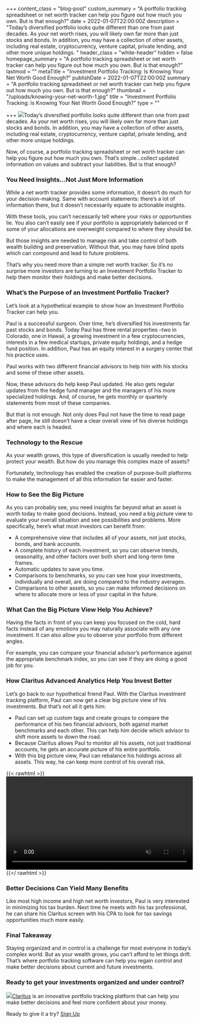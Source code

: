 +++
content_class = "blog-post"
custom_summary = "A portfolio tracking spreadsheet or net worth tracker can help you figure out how much you own. But is that enough?"
date = 2022-01-07T22:00:00Z
description = "Today’s diversified portfolio looks quite different than one from past decades.  As your net worth rises, you will likely own far more than just stocks and bonds.  In addition, you may have a collection of other assets, including real estate, cryptocurrency, venture capital, private lending, and other more unique holdings.  "
header_class = "white-header"
hidden = false
homepage_summary = "A portfolio tracking spreadsheet or net worth tracker can help you figure out how much you own. But is that enough?"
lastmod = ""
metaTitle = "Investment Portfolio Tracking:  Is Knowing Your Net Worth Good Enough?"
publishDate = 2022-01-07T22:00:00Z
summary = "A portfolio tracking spreadsheet or net worth tracker can help you figure out how much you own. But is that enough?"
thumbnail = "/uploads/knowing-your-net-worth-1.jpg"
title = "Investment Portfolio Tracking:  Is Knowing Your Net Worth Good Enough?"
type = ""

+++
![](/uploads/knowing-your-net-worth-1.jpg)Today’s diversified portfolio looks quite different than one from past decades. As your net worth rises, you will likely own far more than just stocks and bonds. In addition, you may have a collection of other assets, including real estate, cryptocurrency, venture capital, private lending, and other more unique holdings.

Now, of course, a portfolio tracking spreadsheet or net worth tracker can help you figure out how much you own. That’s simple…collect updated information on values and subtract your liabilities. But is that enough?

### **You Need Insights…Not Just More Information**

While a net worth tracker provides some information, it doesn’t do much for your decision-making. Same with account statements: there’s a lot of information there, but it doesn’t necessarily equate to actionable insights.

With these tools, you can’t necessarily tell where your risks or opportunities lie. You also can’t easily see if your portfolio is appropriately balanced or if some of your allocations are overweight compared to where they should be.

But those insights are needed to manage risk and take control of both wealth building and preservation. Without that, you may have blind spots which can compound and lead to future problems.

That’s why you need more than a simple net worth tracker. So it’s no surprise more investors are turning to an Investment Portfolio Tracker to help them monitor their holdings and make better decisions.

### **What’s the Purpose of an Investment Portfolio Tracker?**

Let’s look at a hypothetical example to show how an Investment Portfolio Tracker can help you.

Paul is a successful surgeon. Over time, he’s diversified his investments far past stocks and bonds. Today Paul has three rental properties –two in Colorado, one in Hawaii, a growing investment in a few cryptocurrencies, interests in a few medical startups, private equity holdings, and a hedge fund position. In addition, Paul has an equity interest in a surgery center that his practice uses.

Paul works with two different financial advisors to help him with his stocks and some of these other assets.

Now, these advisors do help keep Paul updated. He also gets regular updates from the hedge fund manager and the managers of his more specialized holdings. And, of course, he gets monthly or quarterly statements from most of these companies.

But that is not enough. Not only does Paul not have the time to read page after page, he still doesn’t have a clear overall view of his diverse holdings and where each is headed.

### **Technology to the Rescue**

As your wealth grows, this type of diversification is usually needed to help protect your wealth. But how do you manage this complex maze of assets?

Fortunately, technology has enabled the creation of purpose-built platforms to make the management of all this information far easier and faster.

### **How to See the Big Picture**

As you can probably see, you need insights far beyond what an asset is worth today to make good decisions. Instead, you need a big picture view to evaluate your overall situation and see possibilities and problems. More specifically, here’s what most investors can benefit from:

* A comprehensive view that includes all of your assets, not just stocks, bonds, and bank accounts.
* A complete history of each investment, so you can observe trends, seasonality, and other factors over both short and long-term time frames.
* Automatic updates to save you time.
* Comparisons to benchmarks, so you can see how your investments, individually and overall, are doing compared to the industry averages.
* Comparisons to other assets, so you can make informed decisions on where to allocate more or less of your capital in the future.

### **What Can the Big Picture View Help You Achieve?**

Having the facts in front of you can keep you focused on the cold, hard facts instead of any emotions you may naturally associate with any one investment. It can also allow you to observe your portfolio from different angles.

For example, you can compare your financial advisor’s performance against the appropriate benchmark index, so you can see if they are doing a good job for you.

### **How Claritus Advanced Analytics Help You Invest Better**

Let’s go back to our hypothetical friend Paul. With the Claritus investment tracking platform, Paul can now get a clear big picture view of his investments. But that’s not all it gets him:

* Paul can set up custom tags and create groups to compare the performance of his two financial advisors, both against market benchmarks and each other. This can help him decide which advisor to shift more assets to down the road.
* Because Claritus allows Paul to monitor all his assets, not just traditional accounts, he gets an accurate picture of his entire portfolio.
* With this big picture view, Paul can rebalance his holdings across all assets. This way, he can keep more control of his overall risk.

{{< rawhtml >}}
<video autoplay="autoplay" muted loop playsinline width="100%" src="/uploads/caritus_imov_1080.mp4"></video>
{{</ rawhtml >}}

### **Better Decisions Can Yield Many Benefits**

Like most high income and high net worth investors, Paul is very interested in minimizing his tax burden. Next time he meets with his tax professional, he can share his Claritus screen with his CPA to look for tax savings opportunities much more easily.

### **Final Takeaway**

Staying organized and in control is a challenge for most everyone in today’s complex world. But as your wealth grows, you can’t afford to let things drift. That’s where portfolio tracking software can help you regain control and make better decisions about current and future investments.

### **Ready to get your investments organized and under control?**

![](/uploads/claritus_device-1.png)[Claritus](https://claritus.io/) is an innovative portfolio tracking platform that can help you make better decisions and feel more confident about your money.

Ready to give it a try? [Sign Up](https://app.claritus.io/on-boarding)